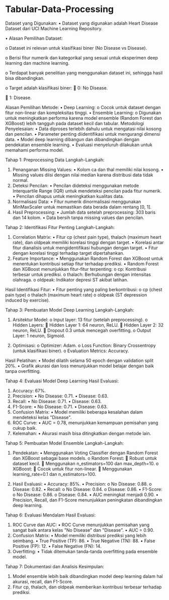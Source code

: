 # Tabular-Data-Processing

Dataset yang Digunakan:
•	Dataset yang digunakan adalah Heart Disease Dataset dari UCI Machine Learning Repository.

•	Alasan Pemilihan Dataset:

o	Dataset ini relevan untuk klasifikasi biner (No Disease vs Disease).

o	Berisi fitur numerik dan kategorikal yang sesuai untuk eksperimen deep learning dan machine learning.

o	Terdapat banyak penelitian yang menggunakan dataset ini, sehingga hasil bisa dibandingkan.

o	Target adalah klasifikasi biner:
	0: No Disease.

	1: Disease.

Alasan Pemilihan Metode:
•	Deep Learning:
o	Cocok untuk dataset dengan fitur non-linear dan kompleksitas tinggi.
•	Ensemble Learning:
o	Digunakan untuk meningkatkan performa karena model ensemble (Random Forest dan XGBoost) lebih tangguh pada dataset kecil dan tabular.
Metodologi Penyelesaian:
•	Data diproses terlebih dahulu untuk mengatasi nilai kosong dan pencilan.
•	Parameter penting diidentifikasi untuk mengurangi dimensi data.
•	Model deep learning dibangun dan dibandingkan dengan pendekatan ensemble learning.
•	Evaluasi menyeluruh dilakukan untuk memahami performa model.

Tahap 1: Preprocessing Data
Langkah-Langkah:
1.	Penanganan Missing Values:
•	Kolom ca dan thal memiliki nilai kosong.
•	Missing values diisi dengan nilai median karena distribusi data tidak normal. 
2.	Deteksi Pencilan:
•	Pencilan dideteksi menggunakan metode Interquartile Range (IQR) untuk mendeteksi pencilan pada fitur numerik.
•	Pencilan dihapus untuk meningkatkan kualitas data.
3.	Normalisasi Data:
•	Fitur numerik dinormalisasi menggunakan MinMaxScaler untuk memastikan data berada dalam rentang [0, 1].
4.	Hasil Preprocessing:
•	Jumlah data setelah preprocessing: 303 baris dan 14 kolom.
•	Data bersih tanpa missing values dan pencilan.

Tahap 2: Identifikasi Fitur Penting
Langkah-Langkah:
1.	Correlation Matrix:
•	Fitur cp (chest pain type), thalach (maximum heart rate), dan oldpeak memiliki korelasi tinggi dengan target.
•	Korelasi antar fitur dianalisis untuk mengidentifikasi hubungan dengan target.
•	Fitur dengan korelasi tinggi terhadap target dipertahankan.
2.	Feature Importance:
•	Menggunakan Random Forest dan XGBoost untuk menentukan kontribusi setiap fitur terhadap prediksi.
•	Random Forest dan XGBoost menunjukkan fitur-fitur terpenting:
o	cp: Kontribusi terbesar untuk prediksi.
o	thalach: Berhubungan dengan intensitas olahraga.
o	oldpeak: Indikator depresi ST akibat latihan.


Hasil Identifikasi Fitur:
•	Fitur penting yang paling berkontribusi:
o	cp (chest pain type)
o	thalach (maximum heart rate)
o	oldpeak (ST depression induced by exercise).

Tahap 3: Pembuatan Model Deep Learning
Langkah-Langkah:
1.	Arsitektur Model:
o	Input layer: 13 fitur (setelah preprocessing).
o	Hidden Layers:
	Hidden Layer 1: 64 neuron, ReLU.
	Hidden Layer 2: 32 neuron, ReLU.
	Dropout 0.3 untuk mencegah overfitting.
o	Output Layer: 1 neuron, Sigmoid.

2.	Optimisasi:
o	Optimizer: Adam.
o	Loss Function: Binary Crossentropy (untuk klasifikasi biner).
o	Evaluation Metrics: Accuracy.

Hasil Pelatihan:
•	Model dilatih selama 50 epoch dengan validation split 20%.
•	Grafik akurasi dan loss menunjukkan model belajar dengan baik tanpa overfitting.


Tahap 4: Evaluasi Model Deep Learning
Hasil Evaluasi:
1.	Accuracy: 67%.
2.	Precision:
•	No Disease: 0.71.
•	Disease: 0.63.
3.	Recall:
•	No Disease: 0.71.
•	Disease: 0.63.
4.	F1-Score:
•	No Disease: 0.71.
•	Disease: 0.63.
5.	Confusion Matrix:
•	Model memiliki beberapa kesalahan dalam mendeteksi kelas "Disease".
6.	ROC Curve:
•	AUC = 0.78, menunjukkan kemampuan pemisahan yang cukup baik.
7.	Kelemahan:
•	Akurasi masih bisa ditingkatkan dengan metode lain.

Tahap 5: Pembuatan Model Ensemble
Langkah-Langkah:
1.	Pendekatan:
•	Menggunakan Voting Classifier dengan Random Forest dan XGBoost sebagai base models.
o	Random Forest:
	Robust untuk dataset kecil.
	Menggunakan n_estimators=100 dan max_depth=10.
o	XGBoost:
	Cocok untuk fitur non-linear.
	Menggunakan learning_rate=0.1 dan n_estimators=100.

2.	Hasil Evaluasi:
•	Accuracy: 85%.
•	Precision:
o	No Disease: 0.88.
o	Disease: 0.82.
•	Recall:
o	No Disease: 0.84.
o	Disease: 0.86.
•	F1-Score:
o	No Disease: 0.86.
o	Disease: 0.84.
•	AUC meningkat menjadi 0.90.
•	Precision, Recall, dan F1-Score menunjukkan peningkatan dibandingkan deep learning.

Tahap 6: Evaluasi Mendalam
Hasil Evaluasi:
1.	ROC Curve dan AUC:
•	ROC Curve menunjukkan pemisahan yang sangat baik antara kelas "No Disease" dan "Disease".
•	AUC = 0.90.
2.	Confusion Matrix:
•	Model memiliki distribusi prediksi yang lebih seimbang.
•	True Positive (TP): 86.
•	True Negative (TN): 88.
•	False Positive (FP): 12.
•	False Negative (FN): 14.
3.	Overfitting:
•	Tidak ditemukan tanda-tanda overfitting pada ensemble model.

Tahap 7: Dokumentasi dan Analisis
Kesimpulan:
1.	Model ensemble lebih baik dibandingkan model deep learning dalam hal akurasi, recall, dan F1-Score.
2.	Fitur cp, thalach, dan oldpeak memberikan kontribusi terbesar terhadap prediksi.
